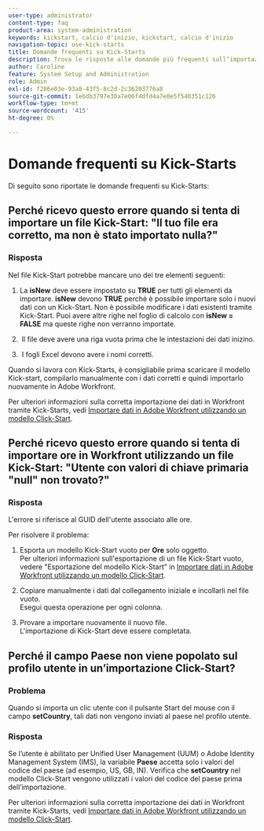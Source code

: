 ```yaml
---
user-type: administrator
content-type: faq
product-area: system-administration
keywords: kickstart, calcio d'inizio, kickstart, calcio d'inizio
navigation-topic: use-kick-starts
title: Domande frequenti su Kick-Starts
description: Trova le risposte alle domande più frequenti sull’importazione e l’esportazione di dati Workfront tramite Kick-Starts.
author: Caroline
feature: System Setup and Administration
role: Admin
exl-id: f286e03e-93a8-43f5-8c2d-2c36203776a8
source-git-commit: 1ebdb3797e30a7e06f4dfd4a7e0e5f540351c126
workflow-type: tm+mt
source-wordcount: '415'
ht-degree: 0%

---
```


# Domande frequenti su Kick-Starts

Di seguito sono riportate le domande frequenti su Kick-Starts:

## Perché ricevo questo errore quando si tenta di importare un file Kick-Start: &quot;Il tuo file era corretto, ma non è stato importato nulla?&quot;

### Risposta

Nel file Kick-Start potrebbe mancare uno dei tre elementi seguenti:

1. La **isNew** deve essere impostato su **TRUE** per tutti gli elementi da importare. **isNew** devono **TRUE** perché è possibile importare solo i nuovi dati con un Kick-Start. Non è possibile modificare i dati esistenti tramite Kick-Start. Puoi avere altre righe nel foglio di calcolo con **isNew = FALSE** ma queste righe non verranno importate.

1. &#x200B; Il file deve avere una riga vuota prima che le intestazioni dei dati inizino.
1. &#x200B; I fogli Excel devono avere i nomi corretti.

Quando si lavora con Kick-Starts, è consigliabile prima scaricare il modello Kick-start, compilarlo manualmente con i dati corretti e quindi importarlo nuovamente in Adobe Workfront.

Per ulteriori informazioni sulla corretta importazione dei dati in Workfront tramite Kick-Starts, vedi [Importare dati in Adobe Workfront utilizzando un modello Click-Start](../../../administration-and-setup/manage-workfront/using-kick-starts/import-data-via-kickstarts.md).

## Perché ricevo questo errore quando si tenta di importare ore in Workfront utilizzando un file Kick-Start: &quot;Utente con valori di chiave primaria &quot;null&quot; non trovato?&quot;

### Risposta

L&#39;errore si riferisce al GUID dell&#39;utente associato alle ore.

Per risolvere il problema:

1. Esporta un modello Kick-Start vuoto per **Ore** solo oggetto.\
   Per ulteriori informazioni sull&#39;esportazione di un file Kick-Start vuoto, vedere &quot;Esportazione del modello Kick-Start&quot; in  [Importare dati in Adobe Workfront utilizzando un modello Click-Start](../../../administration-and-setup/manage-workfront/using-kick-starts/import-data-via-kickstarts.md).

1. Copiare manualmente i dati dal collegamento iniziale e incollarli nel file vuoto.\
   Esegui questa operazione per ogni colonna.
1. Provare a importare nuovamente il nuovo file.\
   L&#39;importazione di Kick-Start deve essere completata.

## Perché il campo Paese non viene popolato sul profilo utente in un’importazione Click-Start?

### Problema

Quando si importa un clic utente con il pulsante Start del mouse con il campo **setCountry**, tali dati non vengono inviati al paese nel profilo utente.

### Risposta

Se l’utente è abilitato per Unified User Management (UUM) o Adobe Identity Management System (IMS), la variabile **Paese** accetta solo i valori del codice del paese (ad esempio, US, GB, IN). Verifica che **setCountry** nel modello Click-Start vengono utilizzati i valori del codice del paese prima dell’importazione.

Per ulteriori informazioni sulla corretta importazione dei dati in Workfront tramite Kick-Starts, vedi [Importare dati in Adobe Workfront utilizzando un modello Click-Start](/help/quicksilver/administration-and-setup/manage-workfront/using-kick-starts/import-data-via-kickstarts.md).
